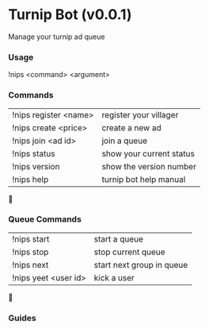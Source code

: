 # Turnip Bot (v0.0.1)

Manage your turnip ad queue

### Usage

!nips \<command> \<argument>

### Commands

|                        |                          |
| :--------------------- | :----------------------- |
| !nips register \<name> | register your villager   |
| !nips create \<price>  | create a new ad          |
| !nips join \<ad id>    | join a queue             |
| !nips status           | show your current status |
| !nips version          | show the version number  |
| !nips help             | turnip bot help manual   |

### Queue Commands

|                       |                           |
| :-------------------- | :------------------------ |
| !nips start           | start a queue             |
| !nips stop            | stop current queue        |
| !nips next            | start next group in queue |
| !nips yeet \<user id> | kick a user               |


### Guides

